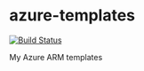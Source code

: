 # azure-templates
[![Build Status](https://travis-ci.org/fxlv/azure-templates.svg?branch=master)](https://travis-ci.org/fxlv/azure-templates)

My Azure ARM templates
